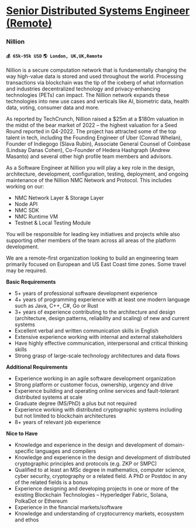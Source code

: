 # [Senior Distributed Systems Engineer (Remote)](https://www.remotewlb.com/apply/senior-distributed-systems-engineer-remote)  
### Nillion  
#### `💰 65k-95k USD` `🌎 London, UK,UK,Remote`  

Nillion is a secure computation network that is fundamentally changing the way high-value data is stored and used throughout the world. Processing transactions via blockchain was the tip of the iceberg of what information and industries decentralized technology and privacy-enhancing technologies (PETs) can impact. The Nillion network expands these technologies into new use cases and verticals like AI, biometric data, health data, voting, consumer data and more.

As reported by TechCrunch, Nillion raised a $25m at a $180m valuation in the midst of the bear market of 2022 – the highest valuation for a Seed Round reported in Q4-2022. The project has attracted some of the top talent in tech, including the Founding Engineer of Uber (Conrad Whelan), Founder of Indiegogo (Slava Rubin), Associate General Counsel of Coinbase (Lindsay Danas Cohen), Co-Founder of Hedera Hashgraph (Andrew Masanto) and several other high profile team members and advisors.

As a Software Engineer at Nillion you will play a key role in the design, architecture, development, configuration, testing, deployment, and ongoing maintenance of the Nillion NMC Network and Protocol. This includes working on our:

  * NMC Network Layer & Storage Layer
  * Node API
  * NMC SDK
  * NMC Runtime VM
  * Testnet & Local Testing Module

You will be responsible for leading key initiatives and projects while also supporting other members of the team across all areas of the platform development.

We are a remote-first organization looking to build an engineering team primarily focused on European and US East Coast time zones. Some travel may be required.

 **Basic Requirements**

  * 5+ years of professional software development experience
  * 4+ years of programming experience with at least one modern language such as Java, C++, C#, Go or Rust
  * 3+ years of experience contributing to the architecture and design (architecture, design patterns, reliability and scaling) of new and current systems
  * Excellent verbal and written communication skills in English
  * Extensive experience working with internal and external stakeholders
  * Have highly effective communication, interpersonal and critical thinking skills
  * Strong grasp of large-scale technology architectures and data flows

**Additional Requirements**

  * Experience working in an agile software development organization
  * Strong platform or customer focus, ownership, urgency and drive
  * Experience building and operating online services and fault-tolerant distributed systems at scale
  * Graduate degree (MS/PhD) a plus but not required
  * Experience working with distributed cryptographic systems including but not limited to blockchain architectures
  * 8+ years of relevant job experience

**Nice to Have**

  * Knowledge and experience in the design and development of domain-specific languages and compilers
  * Knowledge and experience in the design and development of distributed cryptographic principles and protocols (e.g. ZKP or SMPC)
  * Qualified to at least an MSc degree in mathematics, computer science, cyber security, cryptography or a related field. A PhD or Postdoc in any of the related fields is a bonus
  * Experience designing and developing projects in one or more of the existing Blockchain Technologies – Hyperledger Fabric, Solana, PolkaDot or Ethereum
  * Experience in the financial markets/software
  * Knowledge and understanding of cryptocurrency markets, ecosystem and ethos

